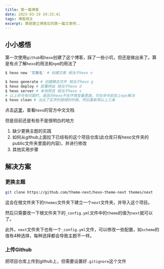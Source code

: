 ```yaml
---
title: 第一篇博客
date: 2023-03-19 19:33:41
tags: 博客相关
excerpt: 算是建立博客后的第一篇文章吧..
---
```


## 小小感悟

第一次使用`github`和`hexo`创建了这个博客，踩了一些小坑，但还是做出来了。算是有点了解`hexo`的用法和`npm`的用法了

```bash
$ hexo new '文章名' # 创建文章 相当于hexo n

$ hexo generate # 创建静态文件 相当于hexo g
$ hexo deploy # 部署网站 相当于hexo d
$ hexo server # 本地预览 相当于hexo s
# 以上命令有问题时，是因为hexo不在环境变量里面，可在命令前加上npx解决
$ hexo clean # 当出了玄学的报错的时候，然后重新用以上三条
```

点击[这里](https://hexo.io/zh-cn/docs/index.html)，查看`hexo`的官方中文文档

但是目前还是有些不是很明白的地方

1. 缺少更换主题的实践
2. 如何从github上面拉下已经有的这个项目仓库(此仓库只有hexo文件夹的public文件夹里面的内容)，并进行修改
3. 其他实用步骤

## 解决方案

### 更换主题

```bash
git clone https://github.com/theme-next/hexo-theme-next themes/next
```

这会在根文件夹下的`themes`文件夹下建立一个`next`文件夹，并导入这个项目。

然后只需要改一下根文件夹下的`_config.yml`文件中的`theme`的值为`next`就可以了。

此外，`next`文件夹下也有一个`_config.yml`文件，可以修改一些配置，如`scheme`的值有4种选择，每种选择都会导致主题不一样。

### 上传Github

把项目仓库上传到github上，但需要设置好`.gitignore`这个文件
